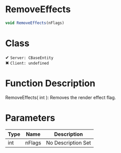 # RemoveEffects
```js	
void RemoveEffects(nFlags)
```
# Class
✔ `Server: CBaseEntity`  
✖ `Client: undefined`  

# Function Description
RemoveEffects( int ): Removes the render effect flag.
# Parameters
Type|Name|Description
--|--|--
int|nFlags|No Description Set
